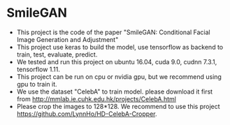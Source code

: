 # SmileGAN
- This project is the code of the paper "SmileGAN: Conditional Facial Image Generation and Adjustment"
- This project use keras to build the model, use tensorflow as backend to train, test, evaluate, predict.
- We tested and run this project on ubuntu 16.04, cuda 9.0, cudnn 7.3.1, tensorflow 1.11.
- This project can be run on cpu or nvidia gpu, but we recommend using gpu to train it.
- We use the dataset "CelebA" to train model. please download it first from http://mmlab.ie.cuhk.edu.hk/projects/CelebA.html
- Please crop the images to 128*128. We recommend to use this project https://github.com/LynnHo/HD-CelebA-Cropper.
